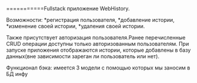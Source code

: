 ===========Fullstack приложение WebHistory.


Возможности:
    *регистрация пользователя,
    *добавление истории, 
    *изменение своей истории, 
    *удаления своей истории.
    
Также присутствует авторизация пользователя.Ранее перечисленные CRUD операции доступны только авторизованным пользователям.
При запуске приложения отображаются истории, которые добавлены в базу данных(вне зависимости зареган ли пользователь или нет).


Функционал бэка:
имеется 3 модели с помощью которых мы заносим в БД инфу
